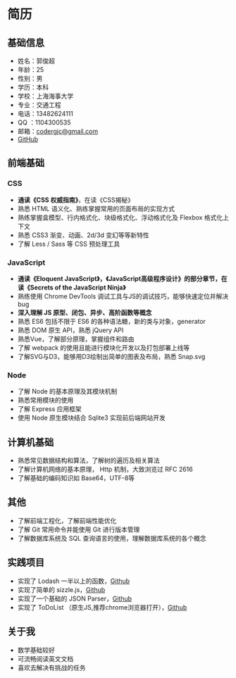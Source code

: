 # 简历

## 基础信息
* 姓名：郭俊超
* 年龄：25
* 性别：男
* 学历：本科
* 学校：上海海事大学
* 专业：交通工程
* 电话：13482624111
* QQ  ：1104300535
* 邮箱：codergjc@gmail.com
* [GitHub](https://github.com/nostalgia0320)

## 前端基础

### CSS

* **通读《CSS 权威指南》**，在读《CSS揭秘》
* 熟悉 HTML 语义化、熟练掌握常用的页面布局的实现方式
* 熟练掌握盒模型、行内格式化、块级格式化、浮动格式化及 Flexbox 格式化上下文
* 熟悉 CSS3 渐变、动画、2d/3d 变幻等等新特性
* 了解 Less / Sass 等 CSS 预处理工具

### JavaScript

* **通读《Eloquent JavaScript》，《JavaScript高级程序设计》的部分章节，在读《Secrets of the JavaScript Ninja》**
* 熟练使用 Chrome DevTools 调试工具与JS的调试技巧，能够快速定位并解决bug
* **深入理解 JS 原型、闭包、异步、高阶函数等概念**
* 熟悉 ES6 包括不限于 ES6 的各种语法糖，新的类与对象，generator
* 熟悉 DOM 原生 API，熟悉 jQuery API
* 熟悉Vue，了解部分原理，掌握组件和路由
* 了解 webpack 的使用且能进行模块化开发以及打包部署上线等
* 了解SVG与D3，能够用D3绘制出简单的图表及布局，熟悉 Snap.svg

### Node

* 了解 Node 的基本原理及其模块机制
* 熟悉常用模块的使用
* 了解 Express 应用框架
* 使用 Node 原生模块结合 Sqlite3 实现前后端网站开发


## 计算机基础
  
* 熟悉常见数据结构和算法，了解树的遍历及相关算法
* 了解计算机网络的基本原理， Http 机制，大致浏览过 RFC 2616
* 了解基础的编码知识如 Base64，UTF-8等

## 其他

* 了解前端工程化，了解前端性能优化
* 了解 Git 常用命令并能使用 Git 进行版本管理
* 了解数据库系统及 SQL 查询语言的使用，理解数据库系统的各个概念

  
## 实践项目

* 实现了 Lodash 一半以上的函数，[Github](https://github.com/nostalgia0320/lodash)
* 实现了简单的 sizzle.js，[Github]()
* 实现了一个基础的 JSON Parser，[Github](https://github.com/nostalgia0320/JSON-Parser)
* 实现了 ToDoList （原生JS,推荐chrome浏览器打开），[Github](https://nostalgia0320.github.io/todolist.html)



## 关于我

* 数学基础较好
* 可流畅阅读英文文档
* 喜欢去解决有挑战的任务

